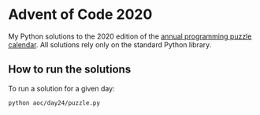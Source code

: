 # Advent of Code 2020

My Python solutions to the 2020 edition of the [annual programming puzzle calendar](https://adventofcode.com/). All solutions rely only on the standard Python library.

## How to run the solutions

To run a solution for a given day:

```bash
python aoc/day24/puzzle.py
```
